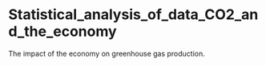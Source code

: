 # Statistical_analysis_of_data_CO2_and_the_economy
The impact of the economy on greenhouse gas production.
